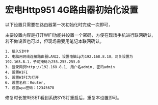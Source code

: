 # 宏电Http951 4G路由器初始化设置 #

以下设置只需要在路由器第一次初始化时完成一次即可，

主要设置内容是打开WIFI功能并设置一个密码，方便在现场手机进行联网确认，若不做设置也可以，但现场需要用笔记本联网确认。



```
1. 插入SIM卡
2. 电脑用网线连接路由器LAN口，设置电脑ip为192.168.8.10，网关设置为192.168.8.1，子网掩码为255.255.255.0
3. 登录网页http://192.168.8.1, 用户名admin, 密码admin
4. 设置WIFI
5. 设置WIFI为打开
6. 设置名称：Router, 
7. 设置wpa密码：12345678
```


修复时长按RESET看到系统SYS灯重启后，重复本设置即可。




